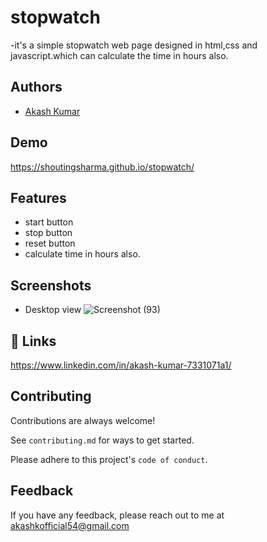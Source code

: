 # stopwatch
-it's a simple stopwatch web page designed in html,css and javascript.which can calculate the time in hours also.


## Authors

- [Akash Kumar](https://github.com/shoutingsharma)


## Demo

https://shoutingsharma.github.io/stopwatch/


## Features

- start button
- stop button
- reset button
- calculate time in hours also.



## Screenshots
  - Desktop view
    ![Screenshot (93)](https://user-images.githubusercontent.com/90435690/173616620-9fb46474-c2be-4850-b42c-1f33ec4c7135.png)
      

    


## 🔗 Links
https://www.linkedin.com/in/akash-kumar-7331071a1/


## Contributing

Contributions are always welcome!

See `contributing.md` for ways to get started.

Please adhere to this project's `code of conduct`.


## Feedback

If you have any feedback, please reach out to me at akashkofficial54@gmail.com

